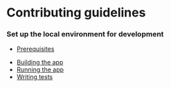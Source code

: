 # Contributing guidelines

### Set up the local environment for development

* [Prerequisites](software-required.md)
<!--* [Setting up git](set-up-git.md)-->
* [Building the app](building.md)
* [Running the app](running.md)
* [Writing tests](testing.md)
